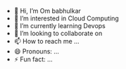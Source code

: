 - 👋 Hi, I’m Om babhulkar
- 👀 I’m interested in Cloud Computing
- 🌱 I’m currently learning Devops
- 💞️ I’m looking to collaborate on 
- 📫 How to reach me ...
- 😄 Pronouns: ...
- ⚡ Fun fact: ...

<!---
ombabhulkar/ombabhulkar is a ✨ special ✨ repository because its `README.md` (this file) appears on your GitHub profile.
You can click the Preview link to take a look at your changes.
--->
